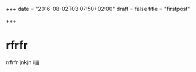 +++
date = "2016-08-02T03:07:50+02:00"
draft = false
title = "firstpost"

+++
# rfrfr
rrfrfr jnkjn iijjj
